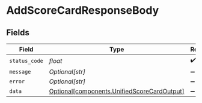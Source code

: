 # AddScoreCardResponseBody


## Fields

| Field                                                                                            | Type                                                                                             | Required                                                                                         | Description                                                                                      |
| ------------------------------------------------------------------------------------------------ | ------------------------------------------------------------------------------------------------ | ------------------------------------------------------------------------------------------------ | ------------------------------------------------------------------------------------------------ |
| `status_code`                                                                                    | *float*                                                                                          | :heavy_check_mark:                                                                               | N/A                                                                                              |
| `message`                                                                                        | *Optional[str]*                                                                                  | :heavy_minus_sign:                                                                               | N/A                                                                                              |
| `error`                                                                                          | *Optional[str]*                                                                                  | :heavy_minus_sign:                                                                               | N/A                                                                                              |
| `data`                                                                                           | [Optional[components.UnifiedScoreCardOutput]](../../models/components/unifiedscorecardoutput.md) | :heavy_minus_sign:                                                                               | N/A                                                                                              |
